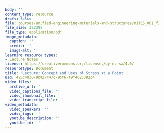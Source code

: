 ```yaml
---
body: ''
content_type: resource
draft: false
file: courses/unified-engineering-materials-and-structures/mit16_001_f21_lec09.pdf
file_size: 322395
file_type: application/pdf
image_metadata:
  caption: ''
  credit: ''
  image-alt: ''
learning_resource_types:
- Lecture Notes
license: https://creativecommons.org/licenses/by-nc-sa/4.0/
resourcetype: Document
title: 'Lecture: Concept and Uses of Stress at a Point'
uid: 475c4030-9b82-447c-95f6-f9f4620382c4
video_files:
  archive_url: ''
  video_captions_file: ''
  video_thumbnail_file: ''
  video_transcript_file: ''
video_metadata:
  video_speakers: ''
  video_tags: ''
  youtube_description: ''
  youtube_id: ''
---
```

